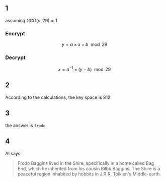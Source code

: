 ## 1
assuming $GCD(a, 29)=1$

### Encrypt
$$
y = a \times x + b \mod 29
$$

### Decrypt
$$
x = a^{-1} \times (y-b) \mod 29
$$

## 2 
According to the calculations, the key space is 812.

## 3
the answer is `frodo`

## 4
AI says:
> Frodo Baggins lived in the Shire, specifically in a home called Bag End, which he inherited from his cousin Bilbo Baggins. The Shire is a peaceful region inhabited by hobbits in J.R.R. Tolkien's Middle-earth.
